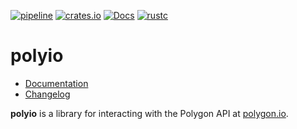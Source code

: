 [![pipeline](https://gitlab.com/d-e-s-o/polyio/badges/master/pipeline.svg)](https://gitlab.com/d-e-s-o/polyio/commits/master)
[![crates.io](https://img.shields.io/crates/v/polyio.svg)](https://crates.io/crates/polyio)
[![Docs](https://docs.rs/polyio/badge.svg)](https://docs.rs/polyio)
[![rustc](https://img.shields.io/badge/rustc-1.44+-blue.svg)](https://blog.rust-lang.org/2020/06/18/Rust.1.44.1.html)

polyio
======

- [Documentation][docs-rs]
- [Changelog](CHANGELOG.md)

**polyio** is a library for interacting with the Polygon API at
[polygon.io][].

[docs-rs]: https://docs.rs/crate/polyio
[polygon.io]: https://polygon.io/
